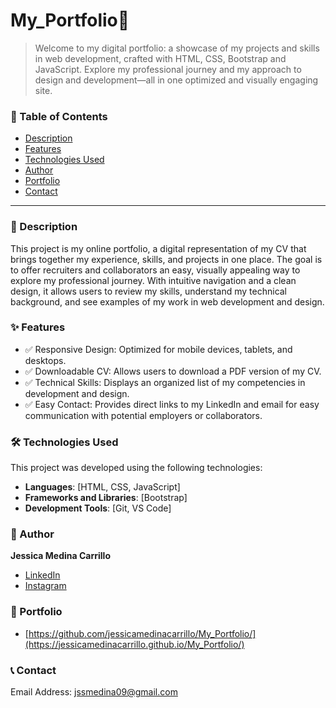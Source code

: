 # My_Portfolio📝
> Welcome to my digital portfolio: a showcase of my projects and skills in web development, crafted with HTML, CSS, Bootstrap and JavaScript. Explore my professional journey and my approach to design and development—all in one optimized and visually engaging site.

### 📌 Table of Contents

- [Description](#-description)
- [Features](#-features)
- [Technologies Used](#%EF%B8%8F-technologies-used)
- [Author](#-author)
- [Portfolio](#-portfolio)
- [Contact](#-contact)

---

### 📖 Description

This project is my online portfolio, a digital representation of my CV that brings together my experience, skills, and projects in one place. The goal is to offer recruiters and collaborators an easy, visually appealing way to explore my professional journey. With intuitive navigation and a clean design, it allows users to review my skills, understand my technical background, and see examples of my work in web development and design.

### ✨ Features

- ✅ Responsive Design: Optimized for mobile devices, tablets, and desktops.
- ✅ Downloadable CV: Allows users to download a PDF version of my CV.
- ✅ Technical Skills: Displays an organized list of my competencies in development and design.
- ✅ Easy Contact: Provides direct links to my LinkedIn and email for easy communication with potential employers or collaborators.

### 🛠️ Technologies Used

This project was developed using the following technologies:

- **Languages**: [HTML, CSS, JavaScript]
- **Frameworks and Libraries**: [Bootstrap]
- **Development Tools**: [Git, VS Code]

### 🌺 Author
**Jessica Medina Carrillo**

* [LinkedIn](https://www.linkedin.com/in/jessicamedinacarrillo/)
* [Instagram](https://www.instagram.com/jessicamonzerrat)

### 💼 Portfolio
- [https://github.com/jessicamedinacarrillo/My_Portfolio/](https://jessicamedinacarrillo.github.io/My_Portfolio/)

### 📞 Contact
Email Address: jssmedina09@gmail.com

